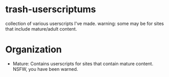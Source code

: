 # trash-userscriptums
collection of various userscripts I've made. warning: some may be for sites that include mature/adult content.


# Organization
- Mature: Contains userscripts for sites that contain mature content. NSFW, you have been warned.
